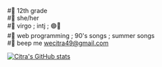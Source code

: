 <!--- <img align="right" src = "https://github-readme-stats.vercel.app/api/top-langs/?username=kcoz&layout=compact"> --->
#🌻 12th grade </br>
#🌻 she/her </br>
#🌻 virgo ; intj ; 🟣🔴 </br>
#🌻 web programming ; 90's songs ; summer songs </br>
#🌻 beep me <a href="mailto:wecitra49@gmail.com">wecitra49@gmail.com</a>

[![Citra's GitHub stats](https://github-readme-stats.vercel.app/api?username=doobeedoobeedam)](https://github.com/doobeedoobeedam/github-readme-stats)

<!---
kcoz/kcoz is a ✨ special ✨ repository because its `README.md` (this file) appears on your GitHub profile.
You can click the Preview link to take a look at your changes.
--->
 
 
